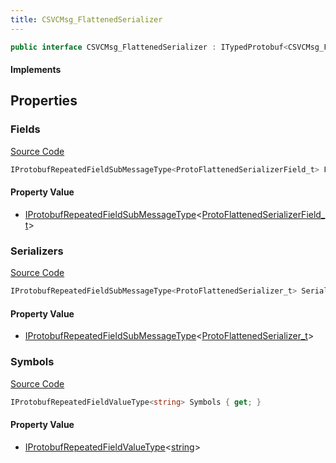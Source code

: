 ```yaml
---
title: CSVCMsg_FlattenedSerializer
---
```


```csharp
public interface CSVCMsg_FlattenedSerializer : ITypedProtobuf<CSVCMsg_FlattenedSerializer>, INativeHandle, INetMessage<CSVCMsg_FlattenedSerializer>, IDisposable
```

#### Implements

## Properties

### Fields

[Source Code](https://github.com/swiftly-solution/swiftlys2/blob/beta/managed/src/SwiftlyS2.Generated/Protobufs/Interfaces/CSVCMsg_FlattenedSerializer.cs#L24)

```csharp
IProtobufRepeatedFieldSubMessageType<ProtoFlattenedSerializerField_t> Fields { get; }
```

#### Property Value

- [IProtobufRepeatedFieldSubMessageType](/docs/api/shared/netmessages/iprotobufrepeatedfieldsubmessagetype-1)<[ProtoFlattenedSerializerField_t](/docs/api/shared/protobufdefinitions/protoflattenedserializerfield_t)>

### Serializers

[Source Code](https://github.com/swiftly-solution/swiftlys2/blob/beta/managed/src/SwiftlyS2.Generated/Protobufs/Interfaces/CSVCMsg_FlattenedSerializer.cs#L18)

```csharp
IProtobufRepeatedFieldSubMessageType<ProtoFlattenedSerializer_t> Serializers { get; }
```

#### Property Value

- [IProtobufRepeatedFieldSubMessageType](/docs/api/shared/netmessages/iprotobufrepeatedfieldsubmessagetype-1)<[ProtoFlattenedSerializer_t](/docs/api/shared/protobufdefinitions/protoflattenedserializer_t)>

### Symbols

[Source Code](https://github.com/swiftly-solution/swiftlys2/blob/beta/managed/src/SwiftlyS2.Generated/Protobufs/Interfaces/CSVCMsg_FlattenedSerializer.cs#L21)

```csharp
IProtobufRepeatedFieldValueType<string> Symbols { get; }
```

#### Property Value

- [IProtobufRepeatedFieldValueType](/docs/api/shared/netmessages/iprotobufrepeatedfieldvaluetype-1)<[string](https://learn.microsoft.com/dotnet/api/system.string)>


